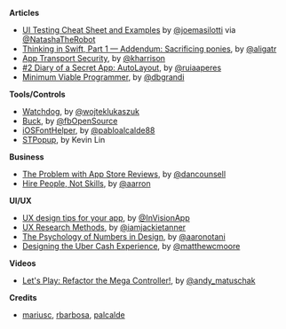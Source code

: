 **Articles**

* [UI Testing Cheat Sheet and Examples](http://masilotti.com/ui-testing-cheat-sheet/) by [@joemasilotti](https://twitter.com/joemasilotti) via [@NatashaTheRobot](https://twitter.com/NatashaTheRobot)
* [Thinking in Swift, Part 1 — Addendum: Sacrificing ponies](http://alisoftware.github.io/swift/2015/09/14/thinking-in-swift-1-addendum/), by [@aligatr](https://twitter.com/aligatr)
* [App Transport Security](http://useyourloaf.com/blog/app-transport-security.html), by [@kharrison](https://twitter.com/kharrison)
* [#2 Diary of a Secret App: AutoLayout](http://codeplease.io/2015/09/11/2-diary-of-a-secret-app-autolayout/), by [@ruiaaperes](https://twitter.com/ruiaaperes)
* [Minimum Viable Programmer](http://dbgrandi.github.io/minimum_viable_programmer/), by [@dbgrandi](https://twitter.com/dbgrandi)

**Tools/Controls**

* [Watchdog](https://github.com/wojteklukaszuk/Watchdog), by [@wojteklukaszuk](https://twitter.com/wojteklukaszuk)
* [Buck](https://buckbuild.com/), by [@fbOpenSource](https://twitter.com/fbOpenSource)
* [iOSFontHelper](https://github.com/palcalde/iOSFontHelper), by [@pabloalcalde88](https://twitter.com/pabloalcalde88)
* [STPopup](https://github.com/kevin0571/STPopup), by Kevin Lin

**Business**

* [The Problem with App Store Reviews](http://dancounsell.typed.com/articles/the-problem-with-app-store-reviews), by [@dancounsell](https://twitter.com/dancounsell)
* [Hire People, Not Skills](http://blog.mailchimp.com/hire-people-not-skills/), by [@aarron](https://twitter.com/aarron)


**UI/UX**

* [UX design tips for your app](https://medium.com/@InVisionApp/ux-design-tips-for-your-app-8203107c77eb), by [@InVisionApp](https://twitter.com/InVisionApp)
* [UX Research Methods](https://medium.com/@jackietanner/ux-research-methods-acb80b141bdc), by [@iamjackietanner](https://twitter.com/iamjackietanner)
* [The Psychology of Numbers in Design](https://blog.growth.supply/the-psychology-of-numbers-in-design-d6a7a011e8b1), by [@aaronotani](https://twitter.com/aaronotani)
* [Designing the Uber Cash Experience](https://medium.com/uber-design/designing-the-uber-cash-experience-649a2749b324), by [@matthewcmoore](https://twitter.com/matthewcmoore)


**Videos**

* [Let's Play: Refactor the Mega Controller!](https://realm.io/news/andy-matuschak-refactor-mega-controller/), by [@andy_matuschak](https://twitter.com/andy_matuschak)


**Credits**

*  [mariusc](https://github.com/mariusc), [rbarbosa](https://github.com/rbarbosa), [palcalde](https://github.com/palcalde)
